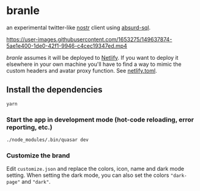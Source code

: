 # branle

an experimental twitter-like [nostr](https://github.com/fiatjaf/nostr) client using [absurd-sql](https://github.com/jlongster/absurd-sql).

https://user-images.githubusercontent.com/1653275/149637874-5ae1e400-1de0-42f1-9946-c4cec19347ed.mp4

_branle_ assumes it will be deployed to [Netlify](https://netlify.com/). If you want to deploy it elsewhere in your own machine you'll have to find a way to mimic the custom headers and avatar proxy function. See [netlify.toml](netlify.toml).

## Install the dependencies
```bash
yarn
```

### Start the app in development mode (hot-code reloading, error reporting, etc.)
```bash
./node_modules/.bin/quasar dev
```

### Customize the brand
Edit `customize.json` and replace the colors, icon, name and dark mode setting.
When setting the dark mode, you can also set the colors `"dark-page"` and `"dark"`.
